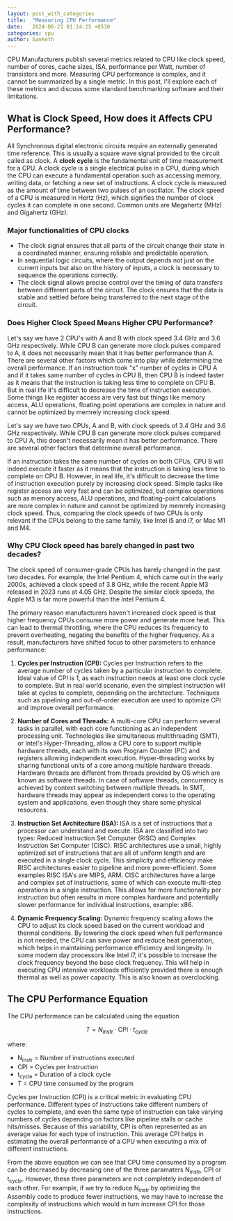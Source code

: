 ```yaml
---
layout: post_with_categories
title:  "Measuring CPU Performance"
date:   2024-06-21 01:14:25 +0530
categories: cpu
author: Sanketh
---
```



CPU Manufacturers publish several metrics related to CPU like clock speed, number of cores, cache sizes, ISA, performance per Watt, number of transistors and more. Measuring CPU performance is complex, and it cannot be summarized by a single metric. In this post, I'll explore each of these metrics and discuss some standard benchmarking software and their limitations.

## What is Clock Speed, How does it Affects CPU Performance?

All Synchronous digital electronic circuits require an externally generated time reference. This is usually a square wave signal provided to the circuit called as clock. A **clock cycle** is the fundamental unit of time measurement for a CPU. A clock cycle is a single electrical pulse in a CPU, during which the CPU can execute a fundamental operation such as accessing memory, writing data, or fetching a new set of instructions. A clock cycle is measured as the amount of time between two pulses of an oscillator. The clock speed of a CPU is measured in Hertz (Hz), which signifies the number of clock cycles it can complete in one second. Common units are Megahertz (MHz) and Gigahertz (GHz).

### Major functionalities of CPU clocks

-  The clock signal ensures that all parts of the circuit change their state in a coordinated manner, ensuring reliable and predictable operation.
-  In sequential logic circuits, where the output depends not just on the current inputs but also on the history of inputs, a clock is necessary to sequence the operations correctly.
-  The clock signal allows precise control over the timing of data transfers between different parts of the circuit. The clock ensures that the data is stable and settled before being transferred to the next stage of the circuit.
  
### Does Higher Clock Speed Means Higher CPU Performance?

Let's say we have 2 CPU's with A and B with clock speed 3.4 GHz and 3.6 GHz respectively. While CPU B can generate more clock pulses compared to A, it does not necessarily mean that it has better performance than A. There are several other factors which come into play while determining the overall performance. If an instruction took "x" number of cycles in CPU A and if it takes same number of cycles in CPU B, then CPU B is indeed faster as it means that the instruction is taking less time to complete on CPU B. But in real life it's difficult to decrease the time of instruction execution. Some things like register access are very fast but things like memory access, ALU operations, floating point operations are complex in nature and cannot be optimized by memrely increasing clock speed. 

Let's say we have two CPUs, A and B, with clock speeds of 3.4 GHz and 3.6 GHz respectively. While CPU B can generate more clock pulses compared to CPU A, this doesn't necessarily mean it has better performance. There are several other factors that determine overall performance.

If an instruction takes the same number of cycles on both CPUs, CPU B will indeed execute it faster as it means that the instruction is taking less time to complete on CPU B. However, in real life, it's difficult to decrease the time of instruction execution purely by increasing clock speed. Simple tasks like register access are very fast and can be optimized, but complex operations such as memory access, ALU operations, and floating-point calculations are more complex in nature and cannot be optimized by memrely increasing clock speed. Thus, comparing the clock speeds of two CPUs is only relevant if the CPUs belong to the same family, like Intel i5 and i7, or Mac M1 and M4.

### Why CPU Clock speed has barely changed in past two decades?

The clock speed of consumer-grade CPUs has barely changed in the past two decades. For example, the Intel Pentium 4, which came out in the early 2000s, achieved a clock speed of 3.8 GHz, while the recent Apple M3 released in 2023 runs at 4.05 GHz. Despite the similar clock speeds, the Apple M3 is far more powerful than the Intel Pentium 4.

The primary reason manufacturers haven't increased clock speed is that higher frequency CPUs consume more power and generate more heat. This can lead to thermal throttling, where the CPU reduces its frequency to prevent overheating, negating the benefits of the higher frequency. As a result, manufacturers have shifted focus to other parameters to enhance performance:

1. **Cycles per Instruction (CPI):** Cycles per Instruction refers to the average number of cycles taken by a particular instruction to complete. Ideal value of CPI is 1, as each instruction needs at least one clock cycle to complete. But in real world scenario, even the simplest instruction will take at  cycles to complete, depending on the architecture. Techniques such as pipelining and out-of-order execution are used to optimize CPI and improve overall performance.

2. **Number of Cores and Threads:** A multi-core CPU can perform several tasks in parallel, with each core functioning as an independent processing unit. Technologies like simultaneous multithreading (SMT), or Intel's Hyper-Threading, allow a CPU core to support multiple hardware threads, each with its own Program Counter (PC) and registers allowing independent execution. Hyper-threading works by sharing functional units of a core among multiple hardware threads. Hardware threads are different from threads provided by OS which are known as software threads. In case of software threads, concurrency is achieved by context switching between multiple threads. In SMT, hardware threads may appear as independent cores to the operating system and applications, even though they share some physical resources. 

3. **Instruction Set Architecture (ISA):** ISA is a set of instructions that a processor can understand and execute. ISA are classified into two types: Reduced Instruction Set Computer (RISC) and Complex Instruction Set Computer (CISC). RISC architectures use a small, highly optimized set of instructions that are all of uniform length and are executed in a single clock cycle. This simplicity and efficiency make RISC architectures easier to pipeline and more power-efficient. Some examples RISC ISA's are MIPS, ARM. CISC architectures have a large and complex set of instructions, some of which can execute multi-step operations in a single instruction. This allows for more functionality per instruction but often results in more complex hardware and potentially slower performance for individual instructions, example: x86. 

4. **Dynamic Frequency Scaling:** Dynamic frequency scaling allows the CPU to adjust its clock speed based on the current workload and thermal conditions. By lowering the clock speed when full performance is not needed, the CPU can save power and reduce heat generation, which helps in maintaining performance efficiency and longevity. In some modern day processors like Intel I7, it's possible to increase the clock frequency beyond the base clock frequency. This will help in executing CPU intensive workloads efficiently provided there is enough thermal as well as power capacity. This is also known as overclocking. 

## The CPU Performance Equation

The CPU performance can be calculated using the equation 


$$
T = N_{\text{instr}} \cdot \text{CPI} \cdot t_{\text{cycle}}
$$


where:
- N<sub>instr</sub> = Number of instructions executed
- CPI = Cycles per Instruction
- t<sub>cycle</sub> = Duration of a clock cycle
- T = CPU time consumed by the program

Cycles per Instruction (CPI) is a critical metric in evaluating CPU performance. Different types of instructions take different numbers of cycles to complete, and even the same type of instruction can take varying numbers of cycles depending on factors like pipeline stalls or cache hits/misses. Because of this variability, CPI is often represented as an average value for each type of instruction. This average CPI helps in estimating the overall performance of a CPU when executing a mix of different instructions.

From the above equation we can see that CPU time consumed by a program can be decreased by decreasing one of the three paramaters N<sub>instr</sub>, CPI or t<sub>cycle</sub>. However, these three parameters are not completely independent of each other. For example, if we try to reduce N<sub>instr</sub> by optimizing the Assembly code to produce fewer instructions, we may have to increase the complexity of instructions which would in turn increase CPI for those instructions. 

